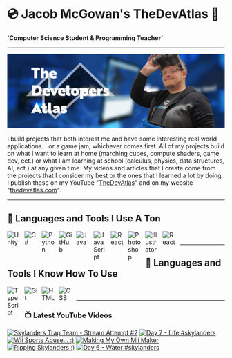 # 💿 Jacob McGowan's TheDevAtlas 💽

**'Computer Science Student & Programming Teacher'**

---

!["Banner"](/photos/banner.png)

I build projects that both interest me and have some interesting real world applications... or a game jam, whichever comes first. All of my projects build on what I want to learn at home (marching cubes, compute shaders, game dev, ect.) or what I am learning at school (calculus, physics, data structures, AI, ect.) at any given time. My videos and articles that I create come from the projects that I consider my best or the ones that I learned a lot by doing. I publish these on my YouTube "[TheDevAtlas](https://www.youtube.com/@thedevatlas)" and on my website "[thedevatlas.com](https://www.thedevatlas.com/)".

---

## 💾 Languages and Tools I Use A Ton

<img align="left" alt="Unity" width="30px" style="padding-right:10px;" src="https://cdn.jsdelivr.net/gh/devicons/devicon@latest/icons/unity/unity-original.svg" />
<img align="left" alt="C#" width="30px" style="padding-right:10px;" src="https://cdn.jsdelivr.net/gh/devicons/devicon@latest/icons/csharp/csharp-original.svg" />
<img align="left" alt="Python" width="30px" style="padding-right:10px;" src="https://cdn.jsdelivr.net/gh/devicons/devicon@latest/icons/python/python-original.svg" />
<img align="left" alt="GitHub" width="30px" style="padding-right:10px;" src="https://cdn.jsdelivr.net/gh/devicons/devicon/icons/github/github-original.svg" />
<img align="left" alt="Java" width="30px" style="padding-right:10px;" src="https://cdn.jsdelivr.net/gh/devicons/devicon/icons/java/java-original.svg"/>
<img align="left" alt="JavaScript" width="30px" style="padding-right:10px;" src="https://cdn.jsdelivr.net/gh/devicons/devicon/icons/javascript/javascript-plain.svg" />
<img align="left" alt="React" width="30px" style="padding-right:10px;" src="https://cdn.jsdelivr.net/gh/devicons/devicon/icons/react/react-original.svg" />
<img align="left" alt="Photoshop" width="30px" style="padding-right:10px;" src="https://cdn.jsdelivr.net/gh/devicons/devicon@latest/icons/photoshop/photoshop-original.svg" />
<img align="left" alt="Illustrator" width="30px" style="padding-right:10px;" src="https://cdn.jsdelivr.net/gh/devicons/devicon@latest/icons/illustrator/illustrator-plain.svg" />
<img align="left" alt="React" width="30px" style="padding-right:10px;" src="https://cdn.jsdelivr.net/gh/devicons/devicon@latest/icons/premierepro/premierepro-original.svg" />

<br />

---

## 🧠 Languages and Tools I Know How To Use

<img align="left" alt="TypeScript" width="30px" style="padding-right:10px;" src="https://cdn.jsdelivr.net/gh/devicons/devicon/icons/typescript/typescript-plain.svg" />
<img align="left" alt="Git" width="30px" style="padding-right:10px;" src="https://cdn.jsdelivr.net/gh/devicons/devicon/icons/git/git-original.svg" />
<img align="left" alt="HTML" width="30px" style="padding-right:10px;" src="https://cdn.jsdelivr.net/gh/devicons/devicon/icons/html5/html5-plain.svg" />
<img align="left" alt="CSS" width="30px" style="padding-right:10px;" src="https://cdn.jsdelivr.net/gh/devicons/devicon/icons/css3/css3-plain.svg" />

<br />

---

### 📺 Latest YouTube Videos

<!-- BEGIN YOUTUBE-CARDS -->
[![Skylanders Trap Team - Stream Attempt #2](https://ytcards.demolab.com/?id=hwkGvjwyy80&title=Skylanders+Trap+Team+-+Stream+Attempt+%232&lang=en&timestamp=1724597063&background_color=%230d1117&title_color=%23ffffff&stats_color=%23dedede&max_title_lines=1&width=250&border_radius=5 "Skylanders Trap Team - Stream Attempt #2")](https://www.youtube.com/watch?v=hwkGvjwyy80)
[![Day 7 - Life #skylanders](https://ytcards.demolab.com/?id=tKR-lFiahD8&title=Day+7+-+Life+%23skylanders&lang=en&timestamp=1724594354&background_color=%230d1117&title_color=%23ffffff&stats_color=%23dedede&max_title_lines=1&width=250&border_radius=5 "Day 7 - Life #skylanders")](https://www.youtube.com/watch?v=tKR-lFiahD8)
[![Wii Sports Abuse... :)](https://ytcards.demolab.com/?id=oAtOVRIbDzQ&title=Wii+Sports+Abuse...+%3A%29&lang=en&timestamp=1724508891&background_color=%230d1117&title_color=%23ffffff&stats_color=%23dedede&max_title_lines=1&width=250&border_radius=5 "Wii Sports Abuse... :)")](https://www.youtube.com/watch?v=oAtOVRIbDzQ)
[![Making My Own Mii Maker](https://ytcards.demolab.com/?id=BPDdqb5EP1w&title=Making+My+Own+Mii+Maker&lang=en&timestamp=1724497204&background_color=%230d1117&title_color=%23ffffff&stats_color=%23dedede&max_title_lines=1&width=250&border_radius=5 "Making My Own Mii Maker")](https://www.youtube.com/watch?v=BPDdqb5EP1w)
[![Ripping Skylanders :)](https://ytcards.demolab.com/?id=kIc8c4-eUlM&title=Ripping+Skylanders+%3A%29&lang=en&timestamp=1724438308&background_color=%230d1117&title_color=%23ffffff&stats_color=%23dedede&max_title_lines=1&width=250&border_radius=5 "Ripping Skylanders :)")](https://www.youtube.com/watch?v=kIc8c4-eUlM)
[![Day 6 - Water #skylanders](https://ytcards.demolab.com/?id=NUqfIIl7JpY&title=Day+6+-+Water+%23skylanders&lang=en&timestamp=1724385616&background_color=%230d1117&title_color=%23ffffff&stats_color=%23dedede&max_title_lines=1&width=250&border_radius=5 "Day 6 - Water #skylanders")](https://www.youtube.com/watch?v=NUqfIIl7JpY)
<!-- END YOUTUBE-CARDS -->
#
